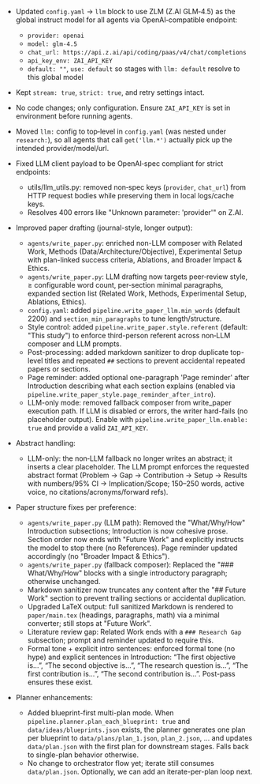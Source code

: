 - Updated `config.yaml` → `llm` block to use ZLM (Z.AI GLM‑4.5) as the global instruct model for all agents via OpenAI‑compatible endpoint:
  - `provider: openai`
  - `model: glm-4.5`
  - `chat_url: https://api.z.ai/api/coding/paas/v4/chat/completions`
  - `api_key_env: ZAI_API_KEY`
  - `default: ""`, `use: default` so stages with `llm: default` resolve to this global model
- Kept `stream: true`, `strict: true`, and retry settings intact.
- No code changes; only configuration. Ensure `ZAI_API_KEY` is set in environment before running agents.

- Moved `llm:` config to top‑level in `config.yaml` (was nested under `research:`), so all agents that call `get('llm.*')` actually pick up the intended provider/model/url.

- Fixed LLM client payload to be OpenAI‑spec compliant for strict endpoints:
  - utils/llm_utils.py: removed non‑spec keys (`provider`, `chat_url`) from HTTP request bodies while preserving them in local logs/cache keys.
  - Resolves 400 errors like "Unknown parameter: 'provider'" on Z.AI.
- Improved paper drafting (journal-style, longer output):
  - `agents/write_paper.py`: enriched non-LLM composer with Related Work, Methods (Data/Architecture/Objective), Experimental Setup with plan-linked success criteria, Ablations, and Broader Impact & Ethics.
  - `agents/write_paper.py`: LLM drafting now targets peer‑review style, ≥ configurable word count, per‑section minimal paragraphs, expanded section list (Related Work, Methods, Experimental Setup, Ablations, Ethics).
  - `config.yaml`: added `pipeline.write_paper_llm.min_words` (default 2200) and `section_min_paragraphs` to tune length/structure.
  - Style control: added `pipeline.write_paper.style.referent` (default: "This study") to enforce third-person referent across non‑LLM composer and LLM prompts.
  - Post-processing: added markdown sanitizer to drop duplicate top-level titles and repeated `##` sections to prevent accidental repeated papers or sections.
  - Page reminder: added optional one-paragraph 'Page reminder' after Introduction describing what each section explains (enabled via `pipeline.write_paper_style.page_reminder_after_intro`).
  - LLM-only mode: removed fallback composer from write_paper execution path. If LLM is disabled or errors, the writer hard-fails (no placeholder output). Enable with `pipeline.write_paper_llm.enable: true` and provide a valid `ZAI_API_KEY`.
- Abstract handling:
  - LLM-only: the non‑LLM fallback no longer writes an abstract; it inserts a clear placeholder. The LLM prompt enforces the requested abstract format (Problem → Gap → Contribution → Setup → Results with numbers/95% CI → Implication/Scope; 150–250 words, active voice, no citations/acronyms/forward refs).

- Paper structure fixes per preference:
  - `agents/write_paper.py` (LLM path): Removed the "What/Why/How" Introduction subsections; Introduction is now cohesive prose. Section order now ends with "Future Work" and explicitly instructs the model to stop there (no References). Page reminder updated accordingly (no "Broader Impact & Ethics").
  - `agents/write_paper.py` (fallback composer): Replaced the "### What/Why/How" blocks with a single introductory paragraph; otherwise unchanged.
  - Markdown sanitizer now truncates any content after the "## Future Work" section to prevent trailing sections or accidental duplication.
  - Upgraded LaTeX output: full sanitized Markdown is rendered to `paper/main.tex` (headings, paragraphs, math) via a minimal converter; still stops at "Future Work".
  - Literature review gap: Related Work ends with a `### Research Gap` subsection; prompt and reminder updated to require this.
  - Formal tone + explicit intro sentences: enforced formal tone (no hype) and explicit sentences in Introduction: “The first objective is…”, “The second objective is…”, “The research question is…”, “The first contribution is…”, “The second contribution is…”. Post-pass ensures these exist.

- Planner enhancements:
  - Added blueprint-first multi-plan mode. When `pipeline.planner.plan_each_blueprint: true` and `data/ideas/blueprints.json` exists, the planner generates one plan per blueprint to `data/plans/plan_1.json`, `plan_2.json`, … and updates `data/plan.json` with the first plan for downstream stages. Falls back to single-plan behavior otherwise.
  - No change to orchestrator flow yet; iterate still consumes `data/plan.json`. Optionally, we can add an iterate-per-plan loop next.
